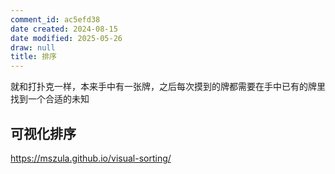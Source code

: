```yaml
---
comment_id: ac5efd38
date created: 2024-08-15
date modified: 2025-05-26
draw: null
title: 排序
---
```

就和打扑克一样，本来手中有一张牌，之后每次摸到的牌都需要在手中已有的牌里找到一个合适的未知

## 可视化排序

https://mszula.github.io/visual-sorting/
